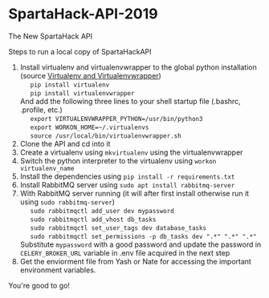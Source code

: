 # SpartaHack-API-2019
The New SpartaHack API

Steps to run a local copy of SpartaHackAPI

1. Install virtualenv and virtualenvwrapper to the global python installation (source [Virtualenv and Virtualenvwrapper](http://docs.python-guide.org/en/latest/dev/virtualenvs/))  
&nbsp;&nbsp;&nbsp;&nbsp;&nbsp;`pip install virtualenv`  
&nbsp;&nbsp;&nbsp;&nbsp;&nbsp;`pip install virtualenvwrapper`  
   And add the following three lines to your shell startup file (.bashrc, .profile, etc.)  
&nbsp;&nbsp;&nbsp;&nbsp;&nbsp;`export VIRTUALENVWRAPPER_PYTHON=/usr/bin/python3`  
&nbsp;&nbsp;&nbsp;&nbsp;&nbsp;`export WORKON_HOME=~/.virtualenvs`  
&nbsp;&nbsp;&nbsp;&nbsp;&nbsp;`source /usr/local/bin/virtualenvwrapper.sh`  
2. Clone the API and cd into it  
3. Create a virtualenv using `mkvirtualenv` using the virtualenvwrapper  
4. Switch the python interpreter to the virtualenv using `workon virtualenv_name`  
5. Install the dependencies using `pip install -r requirements.txt`  
6. Install RabbitMQ server using `sudo apt install rabbitmq-server`  
7. With RabbitMQ server running (it will after first install otherwise run it using `sudo rabbitmq-server`)  
&nbsp;&nbsp;&nbsp;&nbsp;&nbsp;`sudo rabbitmqctl add_user dev mypassword`  
&nbsp;&nbsp;&nbsp;&nbsp;&nbsp;`sudo rabbitmqctl add_vhost db_tasks`  
&nbsp;&nbsp;&nbsp;&nbsp;&nbsp;`sudo rabbitmqctl set_user_tags dev database_tasks`  
&nbsp;&nbsp;&nbsp;&nbsp;&nbsp;`sudo rabbitmqctl set_permissions -p db_tasks dev ".*" ".*" ".*"`  
   Substitute `mypassword` with a good password and update the password in `CELERY_BROKER_URL` variable in .env file acquired in the next step
6. Get the enviorment file from Yash or Nate for accessing the important environment variables.

You're good to go!
